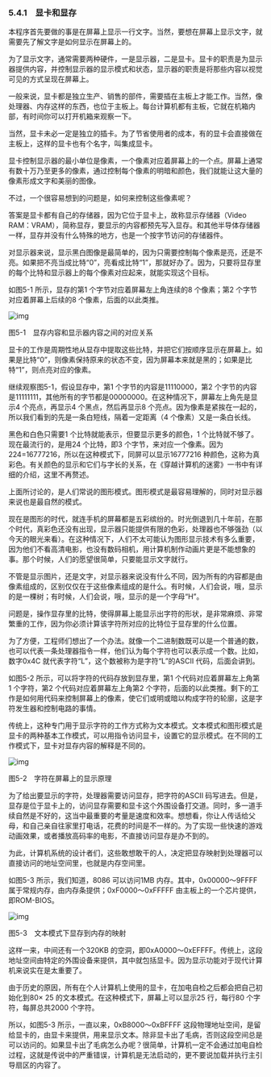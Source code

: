 ### 5.4.1　显卡和显存

本程序首先要做的事是在屏幕上显示一行文字。当然，要想在屏幕上显示文字，就需要先了解文字是如何显示在屏幕上的。

为了显示文字，通常需要两种硬件，一是显示器，二是显卡。显卡的职责是为显示器提供内容，并控制显示器的显示模式和状态，显示器的职责是将那些内容以视觉可见的方式呈现在屏幕上。

一般来说，显卡都是独立生产、销售的部件，需要插在主板上才能工作。当然，像处理器、内存这样的东西，也位于主板上。每台计算机都有主板，它就在机箱内部，有时间你可以打开机箱来观察一下。

当然，显卡未必一定是独立的插卡。为了节省使用者的成本，有的显卡会直接做在主板上，这样的显卡也有个名字，叫集成显卡。

显卡控制显示器的最小单位是像素，一个像素对应着屏幕上的一个点。屏幕上通常有数十万乃至更多的像素，通过控制每个像素的明暗和颜色，我们就能让这大量的像素形成文字和美丽的图像。

不过，一个很容易想到的问题是，如何来控制这些像素呢？

答案是显卡都有自己的存储器，因为它位于显卡上，故称显示存储器（Video RAM：VRAM），简称显存，要显示的内容都预先写入显存。和其他半导体存储器一样，显存并没有什么特殊的地方，也是一个按字节访问的存储器件。

对显示器来说，显示黑白图像是最简单的，因为只需要控制每个像素是亮，还是不亮。如果把不亮当成比特“0”，亮看成比特“1”，那就好办了。因为，只要将显存里的每个比特和显示器上的每个像素对应起来，就能实现这个目标。

如图5-1 所示，显存的第1 个字节对应着屏幕左上角连续的8 个像素；第2 个字节对应着屏幕上后续的8 个像素，后面的以此类推。

![img](../0-Assets/Epubook/x86汇编语言从实模式到保护模式_李忠_等_Z_Library/images/00062.jpeg)

图5-1　显存内容和显示器内容之间的对应关系

显卡的工作是周期性地从显存中提取这些比特，并把它们按顺序显示在屏幕上。如果是比特“0”，则像素保持原来的状态不变，因为屏幕本来就是黑的；如果是比特“1”，则点亮对应的像素。

继续观察图5-1，假设显存中，第1 个字节的内容是11110000，第2 个字节的内容是11111111，其他所有的字节都是00000000。在这种情况下，屏幕左上角先是显示4 个亮点，再显示4 个黑点，然后再显示8 个亮点。因为像素是紧挨在一起的，所以我们看到的先是一条白短线，隔着一定距离（4 个像素）又是一条白长线。

黑色和白色只需要1 个比特就能表示，但要显示更多的颜色，1 个比特就不够了。现在最流行的，是用24 个比特，即3 个字节，来对应一个像素。因为224=16777216，所以在这种模式下，同屏可以显示16777216 种颜色，这称为真彩色。有关颜色的显示和它们与字长的关系，在《穿越计算机的迷雾》一书中有详细的介绍，这里不再赘述。

上面所讨论的，是人们常说的图形模式。图形模式是最容易理解的，同时对显示器来说也是最自然的模式。

现在是图形的时代，就连手机的屏幕都是五彩缤纷的。时光倒退到几十年前，在那个时代，真彩色还没有出现，显示器只能提供有限的色彩，处理器也不够强劲（以今天的眼光来看）。在这种情况下，人们不太可能认为图形显示技术有多么重要，因为他们不看高清电影，也没有数码相机，用计算机制作动画片更是不能想象的事。那个时候，人们的愿望很简单，只要能显示文字就行。

不管是显示图片，还是文字，对显示器来说没有什么不同，因为所有的内容都是由像素组成的，区别仅仅在于这些像素组成的是什么。有时候，人们会说，哦，显示的是一棵树；有时候，人们会说，哦，显示的是一个字母“H”。

问题是，操作显存里的比特，使得屏幕上能显示出字符的形状，是非常麻烦、非常繁重的工作，因为你必须计算该字符所对应的比特位于显存里的什么位置。

为了方便，工程师们想出了一个办法。就像一个二进制数既可以是一个普通的数，也可以代表一条处理器指令一样，他们认为每个字符也可以表示成一个数。比如，数字0x4C 就代表字符“L”，这个数被称为是字符“L”的ASCII 代码，后面会讲到。

如图5-2 所示，可以将字符的代码存放到显存里，第1 个代码对应着屏幕左上角第1 个字符，第2 个代码对应着屏幕左上角第2 个字符，后面的以此类推。剩下的工作是如何用代码来控制屏幕上的像素，使它们或明或暗以构成字符的轮廓，这是字符发生器和控制电路的事情。

传统上，这种专门用于显示字符的工作方式称为文本模式。文本模式和图形模式是显卡的两种基本工作模式，可以用指令访问显卡，设置它的显示模式。在不同的工作模式下，显卡对显存内容的解释是不同的。

![img](../0-Assets/Epubook/x86汇编语言从实模式到保护模式_李忠_等_Z_Library/images/00063.jpeg)

图5-2　字符在屏幕上的显示原理

为了给出要显示的字符，处理器需要访问显存，把字符的ASCII 码写进去。但是，显存是位于显卡上的，访问显存需要和显卡这个外围设备打交道。同时，多一道手续自然是不好的，这当中最重要的考量是速度和效率。想想看，你让人传话给父母，和自己亲自往家里打电话，花费的时间是不一样的。为了实现一些快速的游戏动画效果，或者播放高码率的电影，不直接访问显存是办不到的。

为此，计算机系统的设计者们，这些敢想敢干的人，决定把显存映射到处理器可以直接访问的地址空间里，也就是内存空间里。

如图5-3 所示，我们知道，8086 可以访问1MB 内存。其中，0x00000～9FFFF 属于常规内存，由内存条提供；0xF0000～0xFFFFF 由主板上的一个芯片提供，即ROM-BIOS。

![img](../0-Assets/Epubook/x86汇编语言从实模式到保护模式_李忠_等_Z_Library/images/00064.jpeg)

图5-3　文本模式下显存到内存的映射

这样一来，中间还有一个320KB 的空洞，即0xA0000～0xEFFFF。传统上，这段地址空间由特定的外围设备来提供，其中就包括显卡。因为显示功能对于现代计算机来说实在是太重要了。

由于历史的原因，所有在个人计算机上使用的显卡，在加电自检之后都会把自己初始化到80× 25 的文本模式。在这种模式下，屏幕上可以显示25 行，每行80 个字符，每屏总共2000 个字符。

所以，如图5-3 所示，一直以来，0xB8000～0xBFFFF 这段物理地址空间，是留给显卡的，由显卡来提供，用来显示文本。除非显卡出了毛病，否则这段空间总是可以访问的。如果显卡出了毛病怎么办呢？很简单，计算机一定不会通过加电自检过程，这就是传说中的严重错误，计算机是无法启动的，更不要说加载并执行主引导扇区的内容了。